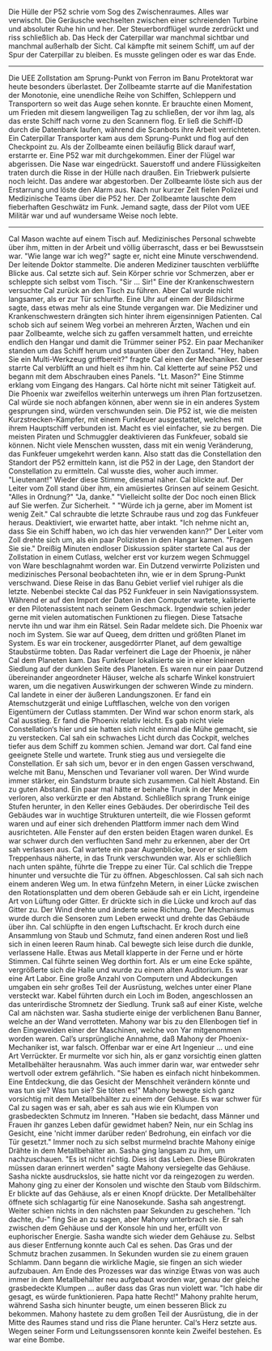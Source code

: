 Die Hülle der P52 schrie vom Sog des Zwischenraumes. Alles war verwischt. Die Geräusche wechselten zwischen einer schreienden Turbine und absoluter Ruhe hin und her. Der Steuerbordflügel wurde zerdrückt und riss schließlich ab. Das Heck der Caterpillar war manchmal sichtbar und manchmal außerhalb der Sicht. Cal kämpfte mit seinem Schiff, um auf der Spur der Caterpillar zu bleiben. Es musste gelingen oder es war das Ende.
*  *  *  *  *
Die UEE Zollstation am Sprung-Punkt von Ferron im Banu Protektorat war heute besonders überlastet. Der Zollbeamte starrte auf die Manifestation der Monotonie, eine unendliche Reihe von Schiffen, Schleppern und Transportern so weit das Auge sehen konnte.
Er brauchte einen Moment, um Frieden mit diesem langweiligen Tag zu schließen, der vor ihm lag, als das erste Schiff nach vorne zu den Scannern flog. Er ließ die Schiff-ID durch die Datenbank laufen, während die Scanbots ihre Arbeit verrichteten.
Ein Caterpillar Transporter kam aus dem Sprung-Punkt und flog auf den Checkpoint zu. Als der Zollbeamte einen beiläufig Blick darauf warf, erstarrte er.
Eine P52 war mit durchgekommen. Einer der Flügel war abgerissen. Die Nase war eingedrückt. Sauerstoff und andere Flüssigkeiten traten durch die Risse in der Hülle nach draußen. Ein Triebwerk pulsierte noch leicht. Das andere war abgestorben.
Der Zollbeamte löste sich aus der Erstarrung und löste den Alarm aus.
Nach nur kurzer Zeit fielen Polizei und Medizinische Teams über die P52 her. Der Zollbeamte lauschte dem fieberhaften Geschwätz im Funk. Jemand sagte, dass der Pilot vom UEE Militär war und auf wundersame Weise noch lebte.
*  *  *  *  *
Cal Mason wachte auf einem Tisch auf. Medizinisches Personal schwebte über ihm, mitten in der Arbeit und völlig überrascht, dass er bei Bewusstsein war.
"Wie lange war ich weg?" sagte er, nicht eine Minute verschwendend. Der leitende Doktor stammelte. Die anderen Mediziner tauschten verblüffte Blicke aus. Cal setzte sich auf. Sein Körper schrie vor Schmerzen, aber er schleppte sich selbst vom Tisch.
"Sir ... Sir!" Eine der Krankenschwestern versuchte Cal zurück an den Tisch zu führen. Aber Cal wurde nicht langsamer, als er zur Tür schlurfte. Eine Uhr auf einem der Bildschirme sagte, dass etwas mehr als eine Stunde vergangen war. Die Mediziner und Krankenschwestern drängten sich hinter ihrem eigensinnigen Patienten.
Cal schob sich auf seinem Weg vorbei an mehreren Ärzten, Wachen und ein paar Zollbeamte, welche sich zu gaffen versammelt hatten, und erreichte endlich den Hangar und damit die Trümmer seiner P52. Ein paar Mechaniker standen um das Schiff herum und staunten über den Zustand.
"Hey, haben Sie ein Multi-Werkzeug griffbereit?" fragte Cal einen der Mechaniker. Dieser starrte Cal verblüfft an und hielt es ihm hin. Cal kletterte auf seine P52 und begann mit dem Abschrauben eines Panels.
"Lt. Mason?" Eine Stimme erklang vom Eingang des Hangars. Cal hörte nicht mit seiner Tätigkeit auf. Die Phoenix war zweifellos weiterhin unterwegs um ihren Plan fortzusetzen. Cal würde sie noch abfangen können, aber wenn sie in ein anderes System gesprungen sind, würden verschwunden sein.
Die P52 ist, wie die meisten Kurzstrecken-Kämpfer, mit einem Funkfeuer ausgestattet, welches mit ihrem Hauptschiff verbunden ist. Macht es viel einfacher, sie zu bergen. Die meisten Piraten und Schmuggler deaktivieren das Funkfeuer, sobald sie können. Nicht viele Menschen wussten, dass mit ein wenig Veränderung, das Funkfeuer umgekehrt werden kann. Also statt das die Constellation den Standort der P52 ermitteln kann, ist die P52 in der Lage, den Standort der Constellation zu ermitteln. Cal wusste dies, woher auch immer.
"Lieutenant!" Wieder diese Stimme, diesmal näher. Cal blickte auf. Der Leiter vom Zoll stand über ihm, ein amüsiertes Grinsen auf seinem Gesicht. "Alles in Ordnung?"
"Ja, danke."
"Vielleicht sollte der Doc noch einen Blick auf Sie werfen. Zur Sicherheit. "
"Würde ich ja gerne, aber im Moment ist wenig Zeit." Cal schraubte die letzte Schraube raus und zog das Funkfeuer heraus. Deaktiviert, wie erwartet hatte, aber intakt. "Ich nehme nicht an, dass Sie ein Schiff haben, wo ich das hier verwenden kann?"
Der Leiter vom Zoll drehte sich um, als ein paar Polizisten in den Hangar kamen.
"Fragen Sie sie."
Dreißig Minuten endloser Diskussion später startete Cal aus der Zollstation in einem Cutlass, welcher erst vor kurzem wegen Schmuggel von Ware beschlagnahmt worden war. Ein Dutzend verwirrte Polizisten und medizinisches Personal beobachteten ihn, wie er in dem Sprung-Punkt verschwand.
Diese Reise in das Banu Gebiet verlief viel ruhiger als die letzte. Nebenbei steckte Cal das P52 Funkfeuer in sein Navigationssystem. Während er auf den Import der Daten in den Computer wartete, kalibrierte er den Pilotenassistent nach seinem Geschmack. Irgendwie schien jeder gerne mit vielen automatischen Funktionen zu fliegen. Diese Tatsache nervte ihn und war ihm ein Rätsel.
Sein Radar meldete sich. Die Phoenix war noch im System. Sie war auf Queeg, dem dritten und größten Planet im System. Es war ein trockener, ausgedörrter Planet, auf dem gewaltige Staubstürme tobten. Das Radar verfeinert die Lage der Phoenix, je näher Cal dem Planeten kam. Das Funkfeuer lokalisierte sie in einer kleineren Siedlung auf der dunklen Seite des Planeten. Es waren nur ein paar Dutzend übereinander angeordneter Häuser, welche als scharfe Winkel konstruiert waren, um die negativen Auswirkungen der schweren Winde zu mindern.
Cal landete in einer der äußeren Landungszonen. Er fand ein Atemschutzgerät und einige Luftflaschen, welche von den vorigen Eigentümern der Cutlass stammten. Der Wind war schon enorm stark, als Cal ausstieg.
Er fand die Phoenix relativ leicht. Es gab nicht viele Constellation‘s hier und sie hatten sich nicht einmal die Mühe gemacht, sie zu verstecken. Cal sah ein schwaches Licht durch das Cockpit, welches tiefer aus dem Schiff zu kommen schien. Jemand war dort. Cal fand eine geeignete Stelle und wartete.
Trunk stieg aus und versiegelte die Constellation. Er sah sich um, bevor er in den engen Gassen verschwand, welche mit Banu, Menschen und Tevarianer voll waren. Der Wind wurde immer stärker, ein Sandsturm braute sich zusammen. Cal hielt Abstand. Ein zu guten Abstand. Ein paar mal hätte er beinahe Trunk in der Menge verloren, also verkürzte er den Abstand.
Schließlich sprang Trunk einige Stufen herunter, in den Keller eines Gebäudes. Der oberirdische Teil des Gebäudes war in wuchtige Strukturen unterteilt, die wie Flossen geformt waren und auf einer sich drehenden Plattform immer nach dem Wind ausrichteten. Alle Fenster auf den ersten beiden Etagen waren dunkel. Es war schwer durch den verfluchten Sand mehr zu erkennen, aber der Ort sah verlassen aus.
Cal wartete ein paar Augenblicke, bevor er sich dem Treppenhaus näherte, in das Trunk verschwunden war. Als er schließlich nach unten spähte, führte die Treppe zu einer Tür. Cal schlich die Treppe hinunter und versuchte die Tür zu öffnen. Abgeschlossen.
Cal sah sich nach einem anderen Weg um. In etwa fünfzehn Metern, in einer Lücke zwischen den Rotationsplatten und dem oberen Gebäude sah er ein Licht, irgendeine Art von Lüftung oder Gitter.
Er drückte sich in die Lücke und kroch auf das Gitter zu. Der Wind drehte und änderte seine Richtung. Der Mechanismus wurde durch die Sensoren zum Leben erweckt und drehte das Gebäude über ihn.
Cal schlüpfte in den engen Luftschacht. Er kroch durch eine Ansammlung von Staub und Schmutz, fand einen anderen Rost und ließ sich in einen leeren Raum hinab. Cal bewegte sich leise durch die dunkle, verlassene Halle. Etwas aus Metall klapperte in der Ferne und er hörte Stimmen. Cal führte seinen Weg dorthin fort.
Als er um eine Ecke spähte, vergrößerte sich die Halle und wurde zu einem alten Auditorium. Es war eine Art Labor. Eine große Anzahl von Computern und Abdeckungen umgaben ein sehr großes Teil der Ausrüstung, welches unter einer Plane versteckt war. Kabel führten durch ein Loch im Boden, angeschlossen an das unterirdische Stromnetz der Siedlung.
Trunk saß auf einer Kiste, welche Cal am nächsten war. Sasha studierte einige der verblichenen Banu Banner, welche an der Wand verrotteten. Mahony war bis zu den Ellenbogen tief in den Eingeweiden einer der Maschinen, welche von Yar mitgenommen worden waren.
Cal’s ursprüngliche Annahme, daß Mahony der Phoenix-Mechaniker ist, war falsch. Offenbar war er eine Art Ingenieur ... und eine Art Verrückter. Er murmelte vor sich hin, als er ganz vorsichtig einen glatten Metallbehälter herausnahm. Was auch immer darin war, war entweder sehr wertvoll oder extrem gefährlich.
"Sie haben es einfach nicht hinbekommen. Eine Entdeckung, die das Gesicht der Menschheit verändern könnte und was tun sie? Was tun sie? Sie töten es!" Mahony bewegte sich ganz vorsichtig mit dem Metallbehälter zu einem der Gehäuse. Es war schwer für Cal zu sagen was er sah, aber es sah aus wie ein Klumpen von grasbedeckten Schmutz im Inneren. "Haben sie bedacht, dass Männer und Frauen ihr ganzes Leben dafür gewidmet haben? Nein, nur ein Schlag ins Gesicht, eine 'nicht immer darüber reden‘ Bedrohung, ein einfach vor die Tür gesetzt."
Immer noch zu sich selbst murmelnd brachte Mahony einige Drähte in dem Metallbehälter an. Sasha ging langsam zu ihm, um nachzuschauen. "Es ist nicht richtig. Dies ist das Leben. Diese Bürokraten müssen daran erinnert werden" sagte Mahony versiegelte das Gehäuse. Sasha nickte ausdruckslos, sie hatte nicht vor da reingezogen zu werden.
Mahony ging zu einer der Konsolen und wischte den Staub vom Bildschirm. Er blickte auf das Gehäuse, als er einen Knopf drückte. Der Metallbehälter öffnete sich schlagartig für eine Nanosekunde. Sasha sah angestrengt. Weiter schien nichts in den nächsten paar Sekunden zu geschehen.
"Ich dachte, du-" fing Sie an zu sagen, aber Mahony unterbrach sie. Er sah zwischen dem Gehäuse und der Konsole hin und her, erfüllt von euphorischer Energie. Sasha wandte sich wieder dem Gehäuse zu. Selbst aus dieser Entfernung konnte auch Cal es sehen.
Das Gras und der Schmutz brachen zusammen. In Sekunden wurden sie zu einem grauen Schlamm. Dann begann die wirkliche Magie, sie fingen an sich wieder aufzubauen. Am Ende des Prozesses war das winzige Etwas von was auch immer in dem Metallbehälter neu aufgebaut worden war, genau der gleiche grasbedeckte Klumpen ... außer dass das Gras nun violett war.
"Ich habe dir gesagt, es würde funktionieren. Papa hatte Recht!" Mahony prahlte herum, während Sasha sich hinunter beugte, um einen besseren Blick zu bekommen.
Mahony hastete zu dem großen Teil der Ausrüstung, die in der Mitte des Raumes stand und riss die Plane herunter. Cal‘s Herz setzte aus.
Wegen seiner Form und Leitungssensoren konnte kein Zweifel bestehen.
Es war eine Bombe.

